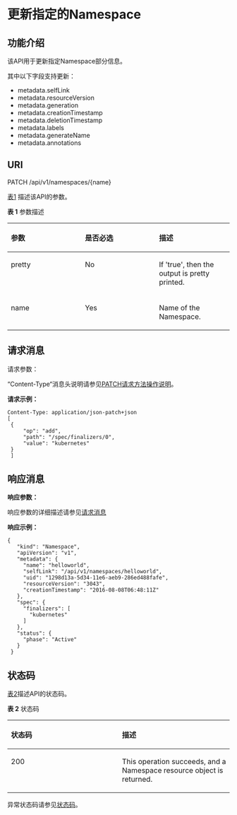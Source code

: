 # 更新指定的Namespace<a name="cce_02_0057"></a>

## 功能介绍<a name="sc61ab07a6774411fb5e23e4e03f0e408"></a>

该API用于更新指定Namespace部分信息。

其中以下字段支持更新：

-   metadata.selfLink
-   metadata.resourceVersion
-   metadata.generation
-   metadata.creationTimestamp
-   metadata.deletionTimestamp
-   metadata.labels
-   metadata.generateName
-   metadata.annotations

## URI<a name="s5c4ede3df2254d4f9f948470a4167390"></a>

PATCH /api/v1/namespaces/\{name\}

[表1](#zh-cn_topic_0079614923_table59025204)  描述该API的参数。

**表 1**  参数描述

<a name="zh-cn_topic_0079614923_table59025204"></a>
<table><thead align="left"><tr id="zh-cn_topic_0079614923_row63400648"><th class="cellrowborder" valign="top" width="33.33333333333333%" id="mcps1.2.4.1.1"><p id="zh-cn_topic_0079614923_p35178835"><a name="zh-cn_topic_0079614923_p35178835"></a><a name="zh-cn_topic_0079614923_p35178835"></a>参数</p>
</th>
<th class="cellrowborder" valign="top" width="33.33333333333333%" id="mcps1.2.4.1.2"><p id="p22220716201640"><a name="p22220716201640"></a><a name="p22220716201640"></a>是否必选</p>
</th>
<th class="cellrowborder" valign="top" width="33.33333333333333%" id="mcps1.2.4.1.3"><p id="p55047609201640"><a name="p55047609201640"></a><a name="p55047609201640"></a>描述</p>
</th>
</tr>
</thead>
<tbody><tr id="zh-cn_topic_0079614923_row19774328"><td class="cellrowborder" valign="top" width="33.33333333333333%" headers="mcps1.2.4.1.1 "><p id="zh-cn_topic_0079614923_p58216758"><a name="zh-cn_topic_0079614923_p58216758"></a><a name="zh-cn_topic_0079614923_p58216758"></a>pretty</p>
</td>
<td class="cellrowborder" valign="top" width="33.33333333333333%" headers="mcps1.2.4.1.2 "><p id="zh-cn_topic_0079614923_p17936932"><a name="zh-cn_topic_0079614923_p17936932"></a><a name="zh-cn_topic_0079614923_p17936932"></a>No</p>
</td>
<td class="cellrowborder" valign="top" width="33.33333333333333%" headers="mcps1.2.4.1.3 "><p id="zh-cn_topic_0079614923_p43605354"><a name="zh-cn_topic_0079614923_p43605354"></a><a name="zh-cn_topic_0079614923_p43605354"></a>If 'true', then the output is pretty printed.</p>
</td>
</tr>
<tr id="zh-cn_topic_0079614923_row56903870"><td class="cellrowborder" valign="top" width="33.33333333333333%" headers="mcps1.2.4.1.1 "><p id="zh-cn_topic_0079614923_p45810748"><a name="zh-cn_topic_0079614923_p45810748"></a><a name="zh-cn_topic_0079614923_p45810748"></a>name</p>
</td>
<td class="cellrowborder" valign="top" width="33.33333333333333%" headers="mcps1.2.4.1.2 "><p id="zh-cn_topic_0079614923_p19683111"><a name="zh-cn_topic_0079614923_p19683111"></a><a name="zh-cn_topic_0079614923_p19683111"></a>Yes</p>
</td>
<td class="cellrowborder" valign="top" width="33.33333333333333%" headers="mcps1.2.4.1.3 "><p id="zh-cn_topic_0079614923_p50828134"><a name="zh-cn_topic_0079614923_p50828134"></a><a name="zh-cn_topic_0079614923_p50828134"></a>Name of the Namespace.</p>
</td>
</tr>
</tbody>
</table>

## 请求消息<a name="s4d6a0dae909c4b3d800845ccdd482356"></a>

请求参数：

“Content-Type“消息头说明请参见[PATCH请求方法操作说明](PATCH请求方法操作说明.md)。

**请求示例：**

```
Content-Type: application/json-patch+json
[ 
 { 
     "op": "add", 
     "path": "/spec/finalizers/0", 
     "value": "kubernetes" 
 } 
 ]
```

## 响应消息<a name="s89a8214dd2d7407393601192524b8ada"></a>

**响应参数：**

响应参数的详细描述请参见[请求消息](创建Namespace.md#zh-cn_topic_0079615062_ref458675483)

**响应示例：**

```
{ 
   "kind": "Namespace", 
   "apiVersion": "v1", 
   "metadata": { 
     "name": "helloworld", 
     "selfLink": "/api/v1/namespaces/helloworld", 
     "uid": "1298d13a-5d34-11e6-aeb9-286ed488fafe", 
     "resourceVersion": "3043", 
     "creationTimestamp": "2016-08-08T06:48:11Z" 
   }, 
   "spec": { 
     "finalizers": [ 
       "kubernetes" 
     ] 
   }, 
   "status": { 
     "phase": "Active" 
   } 
 }
```

## 状态码<a name="s49d4dd78f7d2431d8a003bd92b596d76"></a>

[表2](#zh-cn_topic_0079614923_table61464796)描述API的状态码。

**表 2**  状态码

<a name="zh-cn_topic_0079614923_table61464796"></a>
<table><thead align="left"><tr id="zh-cn_topic_0079614923_row24265995"><th class="cellrowborder" valign="top" width="50%" id="mcps1.2.3.1.1"><p id="p6837280201640"><a name="p6837280201640"></a><a name="p6837280201640"></a>状态码</p>
</th>
<th class="cellrowborder" valign="top" width="50%" id="mcps1.2.3.1.2"><p id="p16948825201640"><a name="p16948825201640"></a><a name="p16948825201640"></a>描述</p>
</th>
</tr>
</thead>
<tbody><tr id="zh-cn_topic_0079614923_row37389755"><td class="cellrowborder" valign="top" width="50%" headers="mcps1.2.3.1.1 "><p id="zh-cn_topic_0079614923_p8671305"><a name="zh-cn_topic_0079614923_p8671305"></a><a name="zh-cn_topic_0079614923_p8671305"></a>200</p>
</td>
<td class="cellrowborder" valign="top" width="50%" headers="mcps1.2.3.1.2 "><p id="zh-cn_topic_0079614923_p31287108"><a name="zh-cn_topic_0079614923_p31287108"></a><a name="zh-cn_topic_0079614923_p31287108"></a>This operation succeeds, and a Namespace resource object is returned.</p>
</td>
</tr>
</tbody>
</table>

异常状态码请参见[状态码](状态码.md)。

